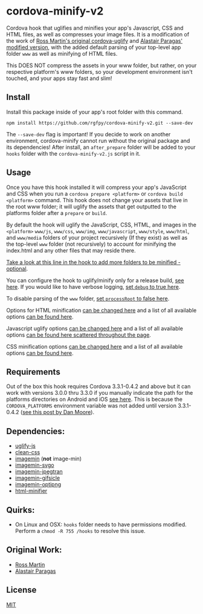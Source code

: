 # cordova-minify-v2

Cordova hook that uglifies and minifies your app's Javascript, CSS and HTML files, as well as compresses your image files. It is a modification of the work of [Ross Martin's original cordova-uglify](https://github.com/rossmartin/cordova-uglify) and [Alastair Paragas' modified version](https://github.com/alastairparagas/cordova-minify), with the added default parsing of your top-level app folder `www` as well as minifying of HTML files.

This DOES NOT compress the assets in your www folder, but rather, on your respective platform's www folders, so your development environment isn't touched, and your apps stay fast and slim!

## Install
Install this package inside of your app's root folder with this command.
```
npm install https://github.com/rgfpy/cordova-minify-v2.git --save-dev
```
The `--save-dev` flag is important! If you decide to work on another environment, cordova-minify cannot run without the original package and its dependencies! After install, an `after_prepare` folder will be added to your `hooks` folder with the `cordova-minify-v2.js` script in it.

## Usage
Once you have this hook installed it will compress your app's JavaScript and CSS when you run a `cordova prepare <platform>` or `cordova build <platform>` command.  This hook does not change your assets that live in the root www folder; it will uglify the assets that get outputted to the platforms folder after a `prepare` or `build`.

By default the hook will uglify the JavaScript, CSS, HTML, and images in the `<platform>` `www/js`, `www/css`, `www/img`, `www/javascript`, `www/style`, `www/html`, and `www/media` folders of your project recursively (If they exist) as well as the top-level `www` folder (not recursively) to account for minifying the index.html and any other files that may reside there.

[Take a look at this line in the hook to add more folders to be minified - optional](https://github.com/adamerny/cordova-minify-v2/blob/master/after_prepare/cordova-minify-v2.js#l221).

You can configure the hook to uglify/minify only for a release build, [see here](https://github.com/adamerny/cordova-minify-v2/blob/master/after_prepare/cordova-minify-v2.js#l43).
If you would like to have verbose logging, [set `debug` to true here](https://github.com/adamerny/cordova-minify-v2/blob/master/after_prepare/cordova-minify-v2.js#l22).

To disable parsing of the `www` folder, [set `processRoot` to false here](https://github.com/adamerny/cordova-minify-v2/blob/master/after_prepare/cordova-minify-v2.js#l42).

Options for HTML minification [can be changed here](https://github.com/adamerny/cordova-minify-v2/blob/master/after_prepare/cordova-minify-v2.js#l23) and a list of all available options [can be found here](https://github.com/kangax/html-minifier#options-quick-reference).

Javascript uglify options [can be changed here](https://github.com/adamerny/cordova-minify-v2/blob/master/after_prepare/cordova-minify-v2.js#l77) and a list of all available options [can be found here scattered throughout the page](https://github.com/mishoo/UglifyJS2).

CSS minification options [can be changed here](https://github.com/adamerny/cordova-minify-v2/blob/master/after_prepare/cordova-minify-v2.js#l13) and a list of all available options [can be found here](https://github.com/jakubpawlowicz/clean-css#how-to-use-clean-css-api).

## Requirements
Out of the box this hook requires Cordova 3.3.1-0.4.2 and above but it can work with versions 3.0.0 thru 3.3.0 if you manually indicate the path for the platforms directories on Android and iOS [see here](https://github.com/adamerny/cordova-minify-v2/blob/master/after_prepare/cordova-minify-v2.js#l18).  This is because the `CORDOVA_PLATFORMS` environment variable was not added until version 3.3.1-0.4.2 ([see this post by Dan Moore](http://www.mooreds.com/wordpress/archives/1425)).

## Dependencies:
* [uglify-js](https://github.com/mishoo/UglifyJS2)
* [clean-css](https://github.com/jakubpawlowicz/clean-css)
* [imagemin](https://github.com/imagemin/imagemin) (**not** image-min)
* [imagemin-svgo](https://github.com/imagemin/imagemin-svgo)
* [imagemin-jpegtran](https://github.com/imagemin/imagemin-jpegtran)
* [imagemin-gifsicle](https://github.com/imagemin/imagemin-gifsicle)
* [imagemin-optipng](https://github.com/imagemin/imagemin-optipng)
* [html-minifier](https://github.com/kangax/html-minifier)

## Quirks:
* On Linux and OSX: `hooks` folder needs to have permissions modified.  Perform a `chmod -R 755 /hooks` to resolve this issue.

## Original Work:
* [Ross Martin](https://github.com/rossmartin/cordova-uglify)
* [Alastair Paragas](https://github.com/alastairparagas/cordova-minify)

## License
[MIT](https://github.com/adamerny/cordova-minify-v2/blob/master/LICENSE)
